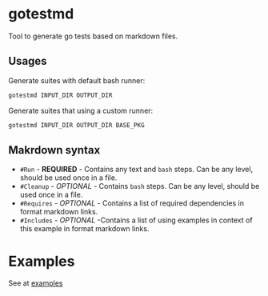 # gotestmd

Tool to generate go tests based on markdown files.

## Usages

Generate suites with default bash runner:

```bash
gotestmd INPUT_DIR OUTPUT_DIR
```

Generate suites that using a custom runner:

```bash
gotestmd INPUT_DIR OUTPUT_DIR BASE_PKG
```


## Makrdown syntax

- `#Run` - **REQUIRED**  - Contains any text and `bash` steps. Can be any level, should be used once in a file. 
- `#Cleanup` - _OPTIONAL_ - Contains `bash` steps. Can be any level, should be used once in a file. 
- `#Requires` - _OPTIONAL_ - Contains a list of required dependencies in format markdown links.
- `#Includes` - _OPTIONAL_ -Contains a list of using examples in context of this example in format markdown links.

# Examples

See at [examples](./examples)
